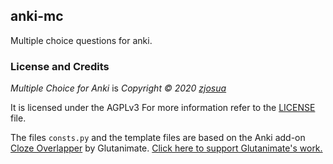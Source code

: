 ## anki-mc
Multiple choice questions for anki.

### License and Credits

*Multiple Choice for Anki* is *Copyright © 2020 [zjosua](https://github.com/zjosua)*

It is licensed under the AGPLv3 For more information refer to the [LICENSE](https://github.com/zjosua/anki-mc/blob/master/LICENSE) file.

The files `consts.py` and the template files are based on the Anki add-on [Cloze Overlapper](https://github.com/glutanimate/cloze-overlapper) by Glutanimate. [Click here to support Glutanimate's work.](https://glutanimate.com/support-my-work/)
